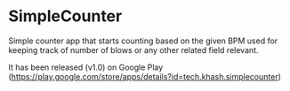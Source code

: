 # SimpleCounter

Simple counter app that starts counting based on the given BPM used for keeping track of number of blows or any other related field relevant. 

It has been released (v1.0) on Google Play (https://play.google.com/store/apps/details?id=tech.khash.simplecounter)
